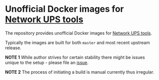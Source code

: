 # Unofficial Docker images for [Network UPS tools](https://github.com/networkupstools/nut)

The repository provides unofficial Docker images for [Network UPS tools](https://github.com/networkupstools/nut).

Typically the images are built for both `master` and most recent upstream release.

**NOTE 1** While author strives for certain stability there might be issues unique to the setup - please file an [issue](/issues/new).

**NOTE 2** The process of initiating a build is manual currently thus irregular.
